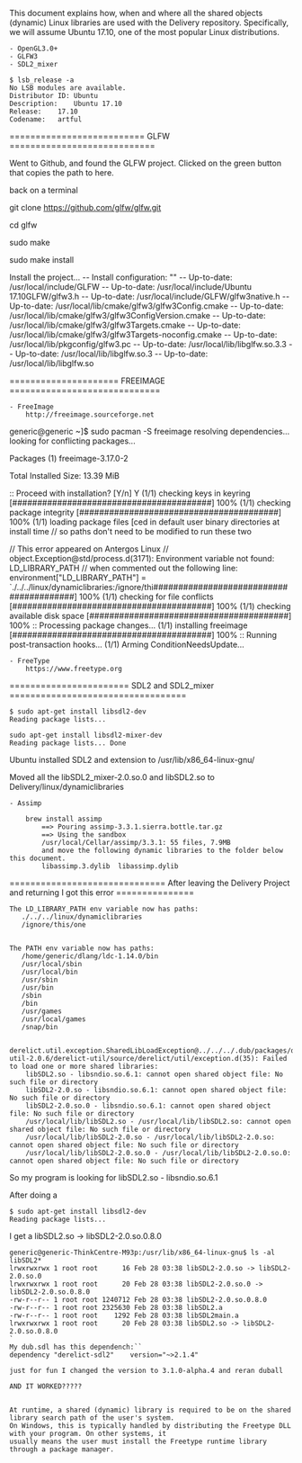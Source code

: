 
This document explains how, when and where all the shared objects (dynamic) Linux libraries are
used with the Delivery repository.  Specifically, we will assume Ubuntu 17.10, one of the most popular
Linux distributions.


    - OpenGL3.0+
    - GLFW3
    - SDL2_mixer


```
$ lsb_release -a
No LSB modules are available.
Distributor ID:	Ubuntu
Description:	Ubuntu 17.10
Release:	17.10
Codename:	artful 
```   

========================== GLFW ============================


Went to Github, and found the GLFW project. Clicked on the green button that copies the
path to here.

back on a terminal

git clone https://github.com/glfw/glfw.git

cd glfw

sudo make

sudo make install

Install the project...
-- Install configuration: ""
-- Up-to-date: /usr/local/include/GLFW
-- Up-to-date: /usr/local/include/Ubuntu 17.10GLFW/glfw3.h
-- Up-to-date: /usr/local/include/GLFW/glfw3native.h
-- Up-to-date: /usr/local/lib/cmake/glfw3/glfw3Config.cmake
-- Up-to-date: /usr/local/lib/cmake/glfw3/glfw3ConfigVersion.cmake
-- Up-to-date: /usr/local/lib/cmake/glfw3/glfw3Targets.cmake
-- Up-to-date: /usr/local/lib/cmake/glfw3/glfw3Targets-noconfig.cmake
-- Up-to-date: /usr/local/lib/pkgconfig/glfw3.pc
-- Up-to-date: /usr/local/lib/libglfw.so.3.3
-- Up-to-date: /usr/local/lib/libglfw.so.3
-- Up-to-date: /usr/local/lib/libglfw.so


===================== FREEIMAGE =============================

    - FreeImage
        http://freeimage.sourceforge.net
 

generic@generic ~]$ sudo pacman -S freeimage
resolving dependencies...
looking for conflicting packages...

Packages (1) freeimage-3.17.0-2

Total Installed Size:  13.39 MiB

:: Proceed with installation? [Y/n] Y
(1/1) checking keys in keyring                                           [########################################] 100%
(1/1) checking package integrity                                         [########################################] 100%
(1/1) loading package files                                              [ced in default user binary directories at install time
 // so paths don't need to be modified to run these two

 // This error appeared on Antergos Linux
 // object.Exception@std/process.d(3171): Environment variable not found: LD_LIBRARY_PATH
 // when commented out the following line:
 environment["LD_LIBRARY_PATH"] = `./../../linux/dynamiclibraries:/ignore/thi########################################] 100%
(1/1) checking for file conflicts                                        [########################################] 100%
(1/1) checking available disk space                                      [########################################] 100%
:: Processing package changes...
(1/1) installing freeimage                                               [########################################] 100%
:: Running post-transaction hooks...
(1/1) Arming ConditionNeedsUpdate...

        
    - FreeType
        https://www.freetype.org
 


======================= SDL2 and SDL2_mixer ==================================

```
$ sudo apt-get install libsdl2-dev
Reading package lists...

sudo apt-get install libsdl2-mixer-dev
Reading package lists... Done
```

Ubuntu installed SDL2 and extension to 
/usr/lib/x86_64-linux-gnu/  

Moved all the libSDL2_mixer-2.0.so.0 and libSDL2.so to Delivery/linux/dynamiclibraries






    - Assimp

        brew install assimp
            ==> Pouring assimp-3.3.1.sierra.bottle.tar.gz
            ==> Using the sandbox
            /usr/local/Cellar/assimp/3.3.1: 55 files, 7.9MB        
            and move the following dynamic libraries to the folder below this document.
            libassimp.3.dylib  libassimp.dylib



============================== After leaving the Delivery Project and returning I got this error ===============

```
The LD_LIBRARY_PATH env variable now has paths:
   ./../../linux/dynamiclibraries
   /ignore/this/one
   

The PATH env variable now has paths:
   /home/generic/dlang/ldc-1.14.0/bin
   /usr/local/sbin
   /usr/local/bin
   /usr/sbin
   /usr/bin
   /sbin
   /bin
   /usr/games
   /usr/local/games
   /snap/bin


derelict.util.exception.SharedLibLoadException@../../../.dub/packages/derelict-util-2.0.6/derelict-util/source/derelict/util/exception.d(35): Failed to load one or more shared libraries:
	libSDL2.so - libsndio.so.6.1: cannot open shared object file: No such file or directory
	libSDL2-2.0.so - libsndio.so.6.1: cannot open shared object file: No such file or directory
	libSDL2-2.0.so.0 - libsndio.so.6.1: cannot open shared object file: No such file or directory
	/usr/local/lib/libSDL2.so - /usr/local/lib/libSDL2.so: cannot open shared object file: No such file or directory
	/usr/local/lib/libSDL2-2.0.so - /usr/local/lib/libSDL2-2.0.so: cannot open shared object file: No such file or directory
	/usr/local/lib/libSDL2-2.0.so.0 - /usr/local/lib/libSDL2-2.0.so.0: cannot open shared object file: No such file or directory
```
So my program is looking for libSDL2.so - libsndio.so.6.1

After doing a 

```
$ sudo apt-get install libsdl2-dev
Reading package lists...
```

I get a libSDL2.so -> libSDL2-2.0.so.0.8.0

```
generic@generic-ThinkCentre-M93p:/usr/lib/x86_64-linux-gnu$ ls -al libSDL2*
lrwxrwxrwx 1 root root      16 Feb 28 03:38 libSDL2-2.0.so -> libSDL2-2.0.so.0
lrwxrwxrwx 1 root root      20 Feb 28 03:38 libSDL2-2.0.so.0 -> libSDL2-2.0.so.0.8.0
-rw-r--r-- 1 root root 1240712 Feb 28 03:38 libSDL2-2.0.so.0.8.0
-rw-r--r-- 1 root root 2325630 Feb 28 03:38 libSDL2.a
-rw-r--r-- 1 root root    1292 Feb 28 03:38 libSDL2main.a
lrwxrwxrwx 1 root root      20 Feb 28 03:38 libSDL2.so -> libSDL2-2.0.so.0.8.0
`
My dub.sdl has this dependench:``
dependency "derelict-sdl2"    version="~>2.1.4"

just for fun I changed the version to 3.1.0-alpha.4 and reran duball

AND IT WORKED?????


At runtime, a shared (dynamic) library is required to be on the shared library search path of the user's system. 
On Windows, this is typically handled by distributing the Freetype DLL with your program. On other systems, it 
usually means the user must install the Freetype runtime library through a package manager. 
